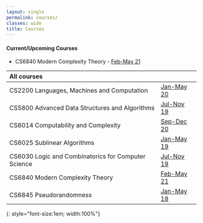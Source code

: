 ```yaml
---
layout: single
permalink: courses/
classes: wide
title: Courses
---
```


#### Current/Upcoming Courses
- CS6840 Modern Complexity Theory - [Feb-May 21](6840/21/)

| All courses | |
|:-------|:---|
| CS2200 Languages, Machines and Computation | [Jan-May 20](2200/20/) |
| CS5800 Advanced Data Structures and Algorithms | [Jul-Nov 19](5800/19/) |
| CS6014 Computability and Complexity | [Sep-Dec 20](6014/20/) |
| CS6025 Sublinear Algorithms | [Jan-May 19](6025/19/) |
| CS6030 Logic and Combinatorics for Computer Science | [Jul-Nov 19](6030/18/) |
| CS6840 Modern Complexity Theory | [Feb-May 21](6840/21/) |
| CS6845 Pseudorandomness | [Jan-May 18](6845/18/) |
{: style="font-size:1em; width:100%"}
